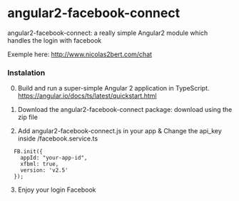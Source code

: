 # angular2-facebook-connect

angular2-facebook-connect: 
a really simple Angular2 module which handles the login with facebook

Exemple here: http://www.nicolas2bert.com/chat

### Instalation

0) Build and run a super-simple Angular 2 application in TypeScript. https://angular.io/docs/ts/latest/quickstart.html

1) Download the angular2-facebook-connect package: download using the zip file 

2) Add angular2-facebook-connect.js in your app & Change the api_key inside /facebook.service.ts

```
  FB.init({
    appId: "your-app-id",
    xfbml: true,
    version: 'v2.5'
  });

```


3) Enjoy your login Facebook
